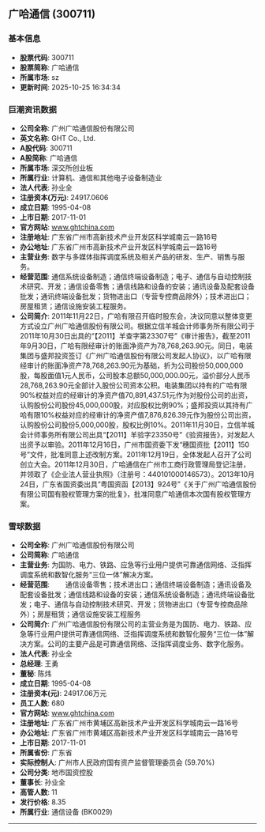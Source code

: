 ## 广哈通信 (300711)

### 基本信息

- **股票代码**: 300711
- **股票简称**: 广哈通信
- **所属市场**: sz
- **更新时间**: 2025-10-25 16:34:34

### 巨潮资讯数据

- **公司全称**: 广州广哈通信股份有限公司
- **英文名称**: GHT Co., Ltd.
- **A股代码**: 300711
- **A股简称**: 广哈通信
- **所属市场**: 深交所创业板
- **所属行业**: 计算机、通信和其他电子设备制造业
- **法人代表**: 孙业全
- **注册资本(万元)**: 24917.0606
- **成立日期**: 1995-04-08
- **上市日期**: 2017-11-01
- **官方网站**: www.ghtchina.com
- **注册地址**: 广东省广州市高新技术产业开发区科学城南云一路16号
- **办公地址**: 广东省广州市高新技术产业开发区科学城南云一路16号
- **主营业务**: 数字与多媒体指挥调度系统及相关产品的研发、生产、销售与服务。
- **经营范围**: 通信系统设备制造；通信终端设备制造；电子、通信与自动控制技术研究、开发；通信设备零售；通信线路和设备的安装；通讯设备及配套设备批发；通讯终端设备批发；货物进出口（专营专控商品除外）；技术进出口；房屋租赁；通信设施安装工程服务。
- **公司简介**: 2011年11月22日，广哈有限召开临时股东会，决议同意以整体变更方式设立广州广哈通信股份有限公司。根据立信羊城会计师事务所有限公司于2011年10月30日出具的“【2011】羊查字第23307号”《审计报告》，截至2011年9月30日，广哈有限经审计的账面净资产为78,768,263.90元。同日，电装集团与盛邦投资签订《广州广哈通信股份有限公司发起人协议》，以广哈有限经审计的账面净资产78,768,263.90元为基础，折为公司股份50,000,000股，每股面值1元人民币，公司股本总额50,000,000.00元，溢价部分人民币28,768,263.90元全部计入股份公司资本公积。电装集团以持有的广哈有限90%权益对应的经审计的净资产值70,891,437.51元作为对股份公司的出资，认购股份公司股份45,000,000股，对应股权比例90%；盛邦投资以其持有广哈有限10%权益对应的经审计的净资产值7,876,826.39元作为股份公司出资，认购股份公司股份5,000,000股，股权比例10%。2011年11月30日，立信羊城会计师事务所有限公司出具“【2011】羊验字23350号”《验资报告》，对发起人出资予以审验。2011年12月16日，广州市国资委下发“穗国资批【2011】150号”文件，批准同意上述改制方案。2011年12月19日，全体发起人召开了公司创立大会。2011年12月30日，广哈通信在广州市工商行政管理局登记注册，并领取了《企业法人营业执照》（注册号：440101000146573）。2013年10月24日，广东省国资委出具“粤国资函【2013】924号”《关于广州广哈通信股份有限公司国有股权管理方案的批复》，批准同意广哈通信本次国有股权管理方案。

### 雪球数据

- **公司全称**: 广州广哈通信股份有限公司
- **公司简称**: 广哈通信
- **主营业务**: 为国防、电力、铁路、应急等行业用户提供可靠通信网络、泛指挥调度系统和数智化服务“三位一体”解决方案。
- **经营范围**: 　　通信设备零售；技术进出口；通信终端设备制造；通讯设备及配套设备批发；通信线路和设备的安装；通信系统设备制造；通讯终端设备批发；电子、通信与自动控制技术研究、开发；货物进出口（专营专控商品除外）；房屋租赁；通信设施安装工程服务
- **公司简介**: 广州广哈通信股份有限公司的主营业务是为国防、电力、铁路、应急等行业用户提供可靠通信网络、泛指挥调度系统和数智化服务“三位一体”解决方案。公司的主要产品是可靠通信网络、泛指挥调度业务、数字化服务。
- **法人代表**: 孙业全
- **总经理**: 王勇
- **董秘**: 陈炜
- **成立日期**: 1995-04-08
- **注册资本(元)**: 24917.06万元
- **员工人数**: 680
- **官方网站**: www.ghtchina.com
- **注册地址**: 广东省广州市黄埔区高新技术产业开发区科学城南云一路16号
- **办公地址**: 广东省广州市黄埔区高新技术产业开发区科学城南云一路16号
- **上市日期**: 2017-11-01
- **所属省份**: 广东省
- **实际控制人**: 广州市人民政府国有资产监督管理委员会 (59.70%)
- **公司分类**: 地市国资控股
- **董事长**: 孙业全
- **高管人数**: 11
- **发行价格**: 8.35
- **所属行业**: 通信设备 (BK0029)

---